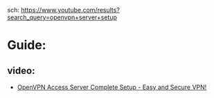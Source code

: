 sch: https://www.youtube.com/results?search_query=openvpn+server+setup

# Guide:
## video:
- [OpenVPN Access Server Complete Setup - Easy and Secure VPN!](https://youtu.be/S5m70wmRvgA)
